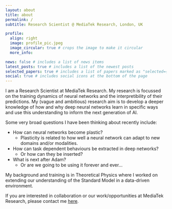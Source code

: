 ```yaml
---
layout: about
title: about
permalink: /
subtitle: Research Scientist @ MediaTek Research, London, UK

profile:
  align: right
  image: profile_pic.jpeg
  image_circular: true # crops the image to make it circular
  more_info:

news: false # includes a list of news items
latest_posts: true # includes a list of the newest posts
selected_papers: true # includes a list of papers marked as "selected={true}"
social: true # includes social icons at the bottom of the page
---
```


I am a Research Scientist at MediaTek Research. My research is focussed on the training dynamics of neural networks and the interpretibility of their predictions. My (vague and ambitious) research aim is to develop a deeper knowledge of how and why deep neural networks learn in specific ways and use this understanding to inform the next generation of AI.

Some very broad questions I have been thinking about recently include:

- How can neural networks become plastic?
  - Plasticity is related to how well a neural network can adapt to new domains and/or modalities.
- How can task dependent behaviours be extracted in deep networks?
  - Or how can they be inserted?
- What is next after Adam?
  - Or are we going to be using it forever and ever...

My background and training is in Theoretical Physics where I worked on extending our understanding of the Standard Model in a data-driven environment.

If you are interested in collaboration or our work/opportunities at MediaTek Research, please contact me [here](mailto:jamie.mcgowan@mtkresearch.com).